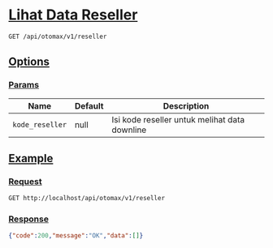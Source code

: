# [Lihat Data Reseller]()

```bash
GET /api/otomax/v1/reseller
```

## [Options]()

### [Params]()

Name | Default | Description
--- | --- | ---
`kode_reseller` | null | Isi kode reseller untuk melihat data downline

## [Example]()

### [Request]()

```bash
GET http://localhost/api/otomax/v1/reseller
```

### [Response]()

```json
{"code":200,"message":"OK","data":[]}
```